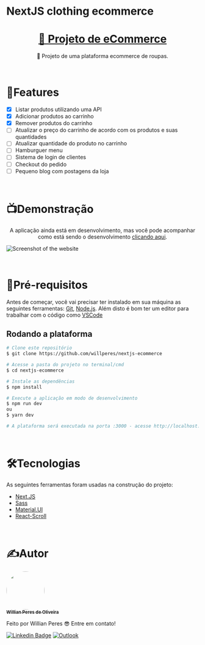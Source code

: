 # NextJS clothing ecommerce

<h1 align="center">
    <a href="https://pt-br.reactjs.org/">🛒	Projeto de eCommerce</a>
</h1>

<p align="center">🚀 Projeto de uma plataforma ecommerce de roupas.</p>

<br>

# 📂Features

- [x] Listar produtos utilizando uma API
- [x] Adicionar produtos ao carrinho
- [x] Remover produtos do carrinho
- [ ] Atualizar o preço do carrinho de acordo com os produtos e suas quantidades
- [ ] Atualizar quantidade do produto no carrinho
- [ ] Hamburguer menu
- [ ] Sistema de login de clientes
- [ ] Checkout do pedido
- [ ] Pequeno blog com postagens da loja

<br>

# 📺Demonstração

<p align="center">A aplicação ainda está em desenvolvimento, mas você pode acompanhar como está sendo o desenvolvimento <a href='https://nextjs-ecommerce-gules-mu.vercel.app/'>clicando aqui</a>.</p>

![Screenshot of the website](https://i.imgur.com/8V6v6cU.png)

<br>

# 📝Pré-requisitos
Antes de começar, você vai precisar ter instalado em sua máquina as seguintes ferramentas:
[Git](https://git-scm.com), [Node.js](https://nodejs.org/en/). 
Além disto é bom ter um editor para trabalhar com o código como [VSCode](https://code.visualstudio.com/)

## Rodando a plataforma
```bash
# Clone este repositório
$ git clone https://github.com/willperes/nextjs-ecommerce

# Acesse a pasta do projeto no terminal/cmd
$ cd nextjs-ecommerce

# Instale as dependências
$ npm install

# Execute a aplicação em modo de desenvolvimento
$ npm run dev
ou
$ yarn dev

# A plataforma será executada na porta :3000 - acesse http://localhost:3000
```

<br>

# 🛠️Tecnologias

As seguintes ferramentas foram usadas na construção do projeto:

- [Next.JS](https://nextjs.org/)
- [Sass](https://sass-lang.com/)
- [Material.UI](https://mui.com/)
- [React-Scroll](https://github.com/fisshy/react-scroll)

<br>

# ✍️Autor

<a href="https://github.com/willperes">
 <img style="border-radius: 50%;" src="https://avatars.githubusercontent.com/u/64440935?v=4" width="100px;" alt=""/>
 <br />
 <sub><b>Willian Peres de Oliveira</b></sub></a>


Feito por Willian Peres 😎 Entre em contato!

[![Linkedin Badge](https://img.shields.io/badge/-Willian-blue?style=flat-square&logo=Linkedin&logoColor=white&link=https:https://www.linkedin.com/in/willian-peres-de-oliveira/)](https://www.linkedin.com/in/willian-peres-de-oliveira/) 
[![Outlook](https://camo.githubusercontent.com/8d356e708d8154421c5aa6b5936cc18265ac2d778285d75d081a5e56284b6c10/68747470733a2f2f696d672e736869656c64732e696f2f62616467652f2d486f746d61696c2d3030373844343f7374796c653d666c61742d737175617265266c6f676f3d6d6963726f736f66742d6f75746c6f6f6b266c6f676f436f6c6f723d7768697465266c696e6b3d6d61696c746f3a6c75697a6361726c6f735f6162626f747440686f746d61696c2e636f6d)](mailto:will.peres@outlook.com)

